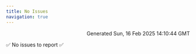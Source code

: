 ```yaml
---
title: No Issues
navigation: true
---
```


<p style="text-align:right;color:#cccs">
Generated Sun, 16 Feb 2025 14:10:44 GMT
</p>
<p>✅ No issues to report ✅</p>



